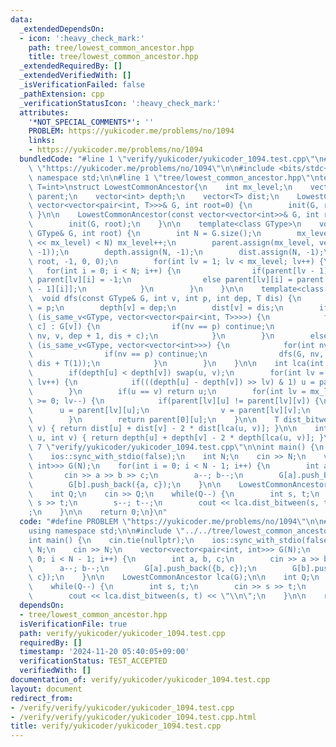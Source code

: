 ```yaml
---
data:
  _extendedDependsOn:
  - icon: ':heavy_check_mark:'
    path: tree/lowest_common_ancestor.hpp
    title: tree/lowest_common_ancestor.hpp
  _extendedRequiredBy: []
  _extendedVerifiedWith: []
  _isVerificationFailed: false
  _pathExtension: cpp
  _verificationStatusIcon: ':heavy_check_mark:'
  attributes:
    '*NOT_SPECIAL_COMMENTS*': ''
    PROBLEM: https://yukicoder.me/problems/no/1094
    links:
    - https://yukicoder.me/problems/no/1094
  bundledCode: "#line 1 \"verify/yukicoder/yukicoder_1094.test.cpp\"\n#define PROBLEM\
    \ \"https://yukicoder.me/problems/no/1094\"\n\n#include <bits/stdc++.h>\nusing\
    \ namespace std;\n\n#line 1 \"tree/lowest_common_ancestor.hpp\"\ntemplate<class\
    \ T=int>\nstruct LowestCommonAncestor{\n    int mx_level;\n    vector<vector<int>>\
    \ parent;\n    vector<int> depth;\n    vector<T> dist;\n    LowestCommonAncestor(const\
    \ vector<vector<pair<int, T>>>& G, int root=0) {\n        init(G, root);\n   \
    \ }\n\n    LowestCommonAncestor(const vector<vector<int>>& G, int root=0) {\n\
    \        init(G, root);\n    }\n\n    template<class GType>\n    void init(const\
    \ GType& G, int root) {\n        int N = G.size();\n        mx_level = 1; while((1\
    \ << mx_level) < N) mx_level++;\n        parent.assign(mx_level, vector<int>(N,\
    \ -1));\n        depth.assign(N, -1);\n        dist.assign(N, -1);\n        dfs(G,\
    \ root, -1, 0, 0);\n        for(int lv = 1; lv < mx_level; lv++) {\n         \
    \   for(int i = 0; i < N; i++) {\n                if(parent[lv - 1][i] == -1)\
    \ parent[lv][i] = -1;\n                else parent[lv][i] = parent[lv - 1][parent[lv\
    \ - 1][i]];\n            }\n        }\n    }\n\n    template<class GType>\n  \
    \  void dfs(const GType& G, int v, int p, int dep, T dis) {\n        parent[0][v]\
    \ = p;\n        depth[v] = dep;\n        dist[v] = dis;\n        if constexpr\
    \ (is_same_v<GType, vector<vector<pair<int, T>>>>) {\n            for(auto [nv,\
    \ c] : G[v]) {\n                if(nv == p) continue;\n                dfs(G,\
    \ nv, v, dep + 1, dis + c);\n            }\n        }\n        else if constexpr\
    \ (is_same_v<GType, vector<vector<int>>>) {\n            for(int nv : G[v]) {\n\
    \                if(nv == p) continue;\n                dfs(G, nv, v, dep + 1,\
    \ dis + T(1));\n            }\n        }\n    }\n\n    int lca(int u, int v) {\n\
    \        if(depth[u] < depth[v]) swap(u, v);\n        for(int lv = 0; lv < mx_level;\
    \ lv++) {\n            if(((depth[u] - depth[v]) >> lv) & 1) u = parent[lv][u];\n\
    \        }\n        if(u == v) return u;\n        for(int lv = mx_level - 1; lv\
    \ >= 0; lv--) {\n            if(parent[lv][u] != parent[lv][v]) {\n          \
    \      u = parent[lv][u];\n                v = parent[lv][v];\n            }\n\
    \        }\n        return parent[0][u];\n    }\n\n    T dist_bitween(int u, int\
    \ v) { return dist[u] + dist[v] - 2 * dist[lca(u, v)]; }\n\n    int path_len(int\
    \ u, int v) { return depth[u] + depth[v] - 2 * depth[lca(u, v)]; }\n};\n#line\
    \ 7 \"verify/yukicoder/yukicoder_1094.test.cpp\"\n\nint main() {\n    cin.tie(nullptr);\n\
    \    ios::sync_with_stdio(false);\n    int N;\n    cin >> N;\n    vector<vector<pair<int,\
    \ int>>> G(N);\n    for(int i = 0; i < N - 1; i++) {\n        int a, b, c;\n \
    \       cin >> a >> b >> c;\n        a--; b--;\n        G[a].push_back({b, c});\n\
    \        G[b].push_back({a, c});\n    }\n\n    LowestCommonAncestor lca(G);\n\n\
    \    int Q;\n    cin >> Q;\n    while(Q--) {\n        int s, t;\n        cin >>\
    \ s >> t;\n        s--; t--;\n        cout << lca.dist_bitween(s, t) << \"\\n\"\
    ;\n    }\n\n    return 0;\n}\n"
  code: "#define PROBLEM \"https://yukicoder.me/problems/no/1094\"\n\n#include <bits/stdc++.h>\n\
    using namespace std;\n\n#include \"../../tree/lowest_common_ancestor.hpp\"\n\n\
    int main() {\n    cin.tie(nullptr);\n    ios::sync_with_stdio(false);\n    int\
    \ N;\n    cin >> N;\n    vector<vector<pair<int, int>>> G(N);\n    for(int i =\
    \ 0; i < N - 1; i++) {\n        int a, b, c;\n        cin >> a >> b >> c;\n  \
    \      a--; b--;\n        G[a].push_back({b, c});\n        G[b].push_back({a,\
    \ c});\n    }\n\n    LowestCommonAncestor lca(G);\n\n    int Q;\n    cin >> Q;\n\
    \    while(Q--) {\n        int s, t;\n        cin >> s >> t;\n        s--; t--;\n\
    \        cout << lca.dist_bitween(s, t) << \"\\n\";\n    }\n\n    return 0;\n}"
  dependsOn:
  - tree/lowest_common_ancestor.hpp
  isVerificationFile: true
  path: verify/yukicoder/yukicoder_1094.test.cpp
  requiredBy: []
  timestamp: '2024-11-20 05:40:05+09:00'
  verificationStatus: TEST_ACCEPTED
  verifiedWith: []
documentation_of: verify/yukicoder/yukicoder_1094.test.cpp
layout: document
redirect_from:
- /verify/verify/yukicoder/yukicoder_1094.test.cpp
- /verify/verify/yukicoder/yukicoder_1094.test.cpp.html
title: verify/yukicoder/yukicoder_1094.test.cpp
---
```


